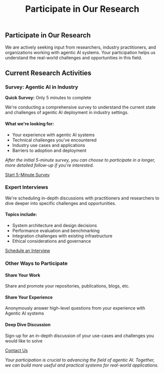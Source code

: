 ﻿---
title: "Participate in Our Research"
layout: single
permalink: /surveys/
---

## Participate in Our Research

We are actively seeking input from researchers, industry practitioners, and organizations working with agentic AI systems. Your participation helps us understand the real-world challenges and opportunities in this field.

## Current Research Activities

<div class="survey-section">
<div class="survey-card">
<h3><i class="fas fa-clipboard-list"></i> Survey: Agentic AI in Industry</h3>

<div class="survey-info">
<div class="time-badge">
<i class="fas fa-clock"></i>
<span><strong>Quick Survey:</strong> Only 5 minutes to complete</span>
</div>

<p>We're conducting a comprehensive survey to understand the current state and challenges of agentic AI deployment in industry settings.</p>

<div class="survey-details">
<h4>What we're looking for:</h4>
<ul>
<li>Your experience with agentic AI systems</li>
<li>Technical challenges you've encountered</li>
<li>Industry use cases and applications</li>
<li>Barriers to adoption and deployment</li>
</ul>
</div>

<div class="survey-cta">
<p class="survey-note"><em>After the initial 5-minute survey, you can choose to participate in a longer, more detailed follow-up if you're interested.</em></p>
<a href="https://berkeley.qualtrics.com/jfe/form/SV_a8GbSp0tAu1cVdc" class="btn btn--primary" target="_blank">
<i class="fas fa-play"></i> Start 5-Minute Survey
</a>
</div>
</div>
</div>

<div class="interview-section">
<h3><i class="fas fa-microphone"></i> Expert Interviews</h3>
<p>We're scheduling in-depth discussions with practitioners and researchers to dive deeper into specific challenges and opportunities.</p>

<div class="interview-details">
<h4>Topics include:</h4>
<ul>
<li>System architecture and design decisions</li>
<li>Performance evaluation and benchmarking</li>
<li>Integration challenges with existing infrastructure</li>
<li>Ethical considerations and governance</li>
</ul>
</div>

<a href="mailto:research@example.com" class="btn btn--success">
<i class="fas fa-calendar"></i> Schedule an Interview
</a>
</div>
</div>

<div class="participation-methods">
<h3>Other Ways to Participate</h3>

<div class="method-grid">
<div class="method-card">
<i class="fas fa-share-alt"></i>
<h4>Share Your Work</h4>
<p>Share and promote your repositories, publications, blogs, etc.</p>
</div>

<div class="method-card">
<i class="fas fa-comments"></i>
<h4>Share Your Experience</h4>
<p>Anonymously answer high-level questions from your experience with Agentic AI systems</p>
</div>

<div class="method-card">
<i class="fas fa-handshake"></i>
<h4>Deep Dive Discussion</h4>
<p>Sign-up for an in-depth discussion of your use-cases and challenges you would like to solve</p>
</div>
</div>

<div class="contact-section">
<a href="mailto:research@example.com" class="btn btn--primary">
<i class="fas fa-envelope"></i> Contact Us
</a>
</div>
</div>

<div class="footer-note">
<p><em>Your participation is crucial to advancing the field of agentic AI. Together, we can build more useful and practical systems for real-world applications.</em></p>
</div>
